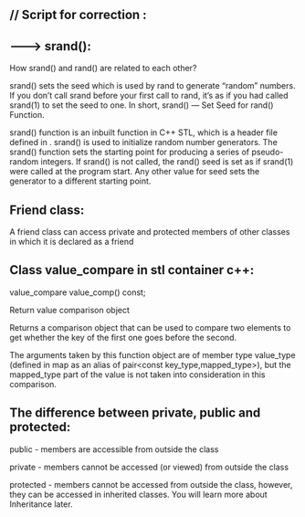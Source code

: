 // Script for correction :
--------------------------



---> srand():
-------------

How srand() and rand() are related to each other?

srand() sets the seed which is used by rand to generate “random” numbers. If you don’t call srand before your first call to rand, it’s as if you had called srand(1) to set the seed to one. 
In short, srand() — Set Seed for rand() Function. 

srand() function is an inbuilt function in C++ STL, which is a header file defined in <cstdlib>. 
srand() is used to initialize random number generators. The srand() function sets the starting point for producing a series of pseudo-random integers.
If srand() is not called, the rand() seed is set as if srand(1) were called at the program start.
Any other value for seed sets the generator to a different starting point. 

  
  
Friend class:
--------------

A friend class can access private and protected members of other classes in which it is declared as a friend

  
  
  
Class value_compare in stl container c++:
---------------------------------------
  
value_compare value_comp() const;
  
Return value comparison object
  
Returns a comparison object that can be used to compare two elements to get whether the key of the first one goes before the second.

The arguments taken by this function object are of member type value_type (defined in map as an alias of pair<const key_type,mapped_type>), but the mapped_type part of the value is not taken into consideration in this comparison.
  
  
  
  
The difference between private, public and protected:
  ---------------------------------------------------
  
  
public - members are accessible from outside the class
  
private - members cannot be accessed (or viewed) from outside the class
  
protected - members cannot be accessed from outside the class, however, they can be accessed in inherited classes. You will learn more about Inheritance later.
  
